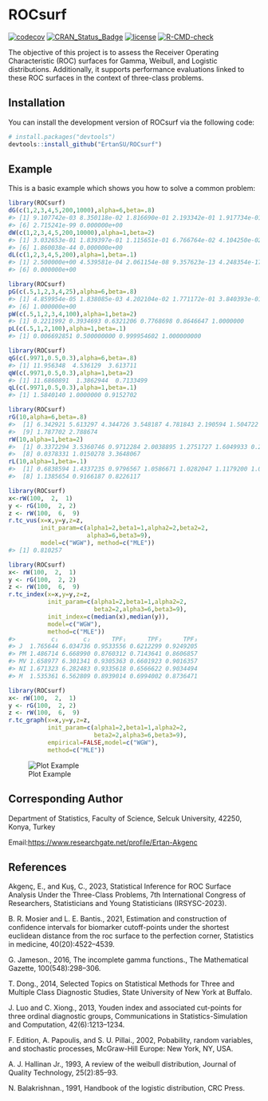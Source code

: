 
<!-- README.md is generated from README.Rmd. Please edit that file -->

# ROCsurf

<!-- badges: start -->

[![codecov](https://codecov.io/gh/ErtanSU/ROCsurf/graph/badge.svg?token=H5HIYVDUZU)](https://app.codecov.io/gh/ErtanSU/ROCsurf/)
[![CRAN_Status_Badge](https://www.r-pkg.org/badges/version/ROCsurf)](https://cran.r-project.org/package=ROCsurf)
[![license](https://img.shields.io/badge/license-GPL--3-blue.svg)](https://www.gnu.org/licenses/gpl-3.0.en.html)
[![R-CMD-check](https://github.com/ErtanSU/ROCsurf/actions/workflows/R-CMD-check.yaml/badge.svg)](https://github.com/ErtanSU/ROCsurf/blob/master/.github/workflows/R-CMD-check.yaml)
<!-- badges: end -->

The objective of this project is to assess the Receiver Operating
Characteristic (ROC) surfaces for Gamma, Weibull, and Logistic
distributions. Additionally, it supports performance evaluations linked
to these ROC surfaces in the context of three-class problems.

## Installation

You can install the development version of ROCsurf via the following
code:

``` r
# install.packages("devtools")
devtools::install_github("ErtanSU/ROCsurf")
```

## Example

This is a basic example which shows you how to solve a common problem:

``` r
library(ROCsurf)
dG(c(1,2,3,4,5,200,1000),alpha=6,beta=.8)
#> [1] 9.107742e-03 8.350118e-02 1.816690e-01 2.193342e-01 1.917734e-01
#> [6] 2.715241e-99 0.000000e+00
dW(c(1,2,3,4,5,200,10000),alpha=1,beta=2)
#> [1] 3.032653e-01 1.839397e-01 1.115651e-01 6.766764e-02 4.104250e-02
#> [6] 1.860038e-44 0.000000e+00
dL(c(1,2,3,4,5,200),alpha=1,beta=.1)
#> [1] 2.500000e+00 4.539581e-04 2.061154e-08 9.357623e-13 4.248354e-17
#> [6] 0.000000e+00
```

``` r
library(ROCsurf)
pG(c(.5,1,2,3,4,25),alpha=6,beta=.8)
#> [1] 4.859954e-05 1.838085e-03 4.202104e-02 1.771172e-01 3.840393e-01
#> [6] 1.000000e+00
pW(c(.5,1,2,3,4,100),alpha=1,beta=2)
#> [1] 0.2211992 0.3934693 0.6321206 0.7768698 0.8646647 1.0000000
pL(c(.5,1,2,100),alpha=1,beta=.1)
#> [1] 0.006692851 0.500000000 0.999954602 1.000000000
```

``` r
library(ROCsurf)
qG(c(.9971,0.5,0.3),alpha=6,beta=.8)
#> [1] 11.956348  4.536129  3.613711
qW(c(.9971,0.5,0.3),alpha=1,beta=2)
#> [1] 11.6860891  1.3862944  0.7133499
qL(c(.9971,0.5,0.3),alpha=1,beta=.1)
#> [1] 1.5840140 1.0000000 0.9152702
```

``` r
library(ROCsurf)
rG(10,alpha=6,beta=.8)
#>  [1] 6.342921 5.613297 4.344726 3.548187 4.781843 2.190594 1.504722 8.491058
#>  [9] 1.787702 2.788674
rW(10,alpha=1,beta=2)
#>  [1] 0.3372294 3.5360746 0.9712284 2.0038895 1.2751727 1.6049933 0.2083131
#>  [8] 0.0378331 1.0150278 3.3648067
rL(10,alpha=1,beta=.1)
#>  [1] 0.6838594 1.4337235 0.9796567 1.0586671 1.0282047 1.1179200 1.0458565
#>  [8] 1.1385654 0.9166187 0.8226117
```

``` r
library(ROCsurf)
x<-rW(100,  2,  1)
y <- rG(100,  2, 2)
z <- rW(100,  6,  9)
r.tc_vus(x=x,y=y,z=z,
         init_param=c(alpha1=2,beta1=1,alpha2=2,beta2=2,
                      alpha3=6,beta3=9),
         model=c("WGW"), method=c("MLE"))
#> [1] 0.810257
```

``` r
library(ROCsurf)
x<- rW(100,  2,  1)
y <- rG(100,  2, 2)
z <- rW(100,  6,  9)
r.tc_index(x=x,y=y,z=z,
           init_param=c(alpha1=2,beta1=1,alpha2=2,
                        beta2=2,alpha3=6,beta3=9),
           init_index=c(median(x),median(y)),
           model=c("WGW"),
           method=c("MLE"))
#>          c₁       c₂      TPF₁      TPF₂      TPF₃
#> J  1.765644 6.034736 0.9533556 0.6212299 0.9249205
#> PM 1.486714 6.668990 0.8760312 0.7143641 0.8606857
#> MV 1.658977 6.301341 0.9305363 0.6601923 0.9016357
#> NI 1.671323 6.282483 0.9335618 0.6566622 0.9034494
#> M  1.535361 6.562809 0.8939014 0.6994002 0.8736471
```

``` r
library(ROCsurf)
x<- rW(100,  2,  1)
y <- rG(100,  2, 2)
z <- rW(100,  6,  9)
r.tc_graph(x=x,y=y,z=z,
           init_param=c(alpha1=2,beta1=1,alpha2=2,
                        beta2=2,alpha3=6,beta3=9),
           empirical=FALSE,model=c("WGW"),
           method=c("MLE"))
```

<figure>
<img src="C:/Users/stati/Desktop/plot.png" alt="Plot Example" />
<figcaption aria-hidden="true">Plot Example</figcaption>
</figure>

## Corresponding Author

Department of Statistics, Faculty of Science, Selcuk University, 42250,
Konya, Turkey <br />

Email:<https://www.researchgate.net/profile/Ertan-Akgenc>

## References

Akgenç, E., and Kuş, C., 2023, Statistical Inference for ROC Surface
Analysis Under the Three-Class Problems, 7th International Congress of
Researchers, Statisticians and Young Statisticians (IRSYSC-2023).

B. R. Mosier and L. E. Bantis., 2021, Estimation and construction of
confidence intervals for biomarker cutoff-points under the shortest
euclidean distance from the roc surface to the perfection corner,
Statistics in medicine, 40(20):4522–4539.

G. Jameson., 2016, The incomplete gamma functions., The Mathematical
Gazette, 100(548):298–306.

T. Dong., 2014, Selected Topics on Statistical Methods for Three and
Multiple Class Diagnostic Studies, State University of New York at
Buffalo.

J. Luo and C. Xiong., 2013, Youden index and associated cut-points for
three ordinal diagnostic groups, Communications in Statistics-Simulation
and Computation, 42(6):1213–1234.

F. Edition, A. Papoulis, and S. U. Pillai., 2002, Pobability, random
variables, and stochastic processes, McGraw-Hill Europe: New York, NY,
USA.

A. J. Hallinan Jr., 1993, A review of the weibull distribution, Journal
of Quality Technology, 25(2):85–93.

N. Balakrishnan., 1991, Handbook of the logistic distribution, CRC
Press.
